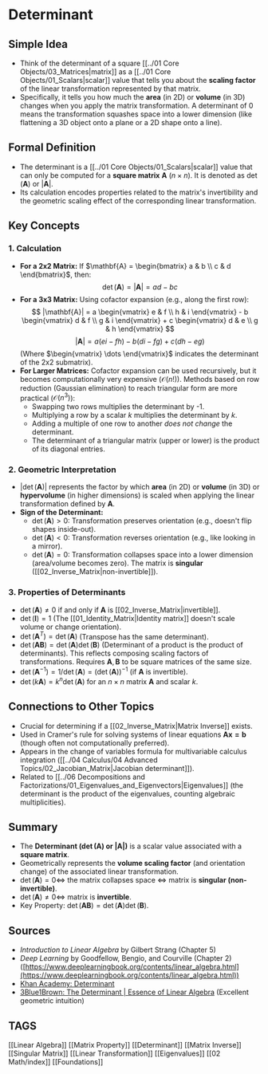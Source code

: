 # Determinant

## Simple Idea
*   Think of the determinant of a square [[../01 Core Objects/03_Matrices|matrix]] as a [[../01 Core Objects/01_Scalars|scalar]] value that tells you about the **scaling factor** of the linear transformation represented by that matrix.
*   Specifically, it tells you how much the **area** (in 2D) or **volume** (in 3D) changes when you apply the matrix transformation. A determinant of 0 means the transformation squashes space into a lower dimension (like flattening a 3D object onto a plane or a 2D shape onto a line).

## Formal Definition
*   The determinant is a [[../01 Core Objects/01_Scalars|scalar]] value that can only be computed for a **square matrix** $\mathbf{A}$ ($n \times n$). It is denoted as $\det(\mathbf{A})$ or $|\mathbf{A}|$.
*   Its calculation encodes properties related to the matrix's invertibility and the geometric scaling effect of the corresponding linear transformation.

## Key Concepts

### 1. Calculation
*   **For a 2x2 Matrix:** If $\mathbf{A} = \begin{bmatrix} a & b \\ c & d \end{bmatrix}$, then:
    $$ \det(\mathbf{A}) = |\mathbf{A}| = ad - bc $$
*   **For a 3x3 Matrix:** Using cofactor expansion (e.g., along the first row):
    $$ |\mathbf{A}| = a \begin{vmatrix} e & f \\ h & i \end{vmatrix} - b \begin{vmatrix} d & f \\ g & i \end{vmatrix} + c \begin{vmatrix} d & e \\ g & h \end{vmatrix} $$
    $$ |\mathbf{A}| = a(ei - fh) - b(di - fg) + c(dh - eg) $$
    (Where $\begin{vmatrix} \dots \end{vmatrix}$ indicates the determinant of the 2x2 submatrix).
*   **For Larger Matrices:** Cofactor expansion can be used recursively, but it becomes computationally very expensive ($\mathcal{O}(n!)$). Methods based on row reduction (Gaussian elimination) to reach triangular form are more practical ($\mathcal{O}(n^3)$):
    *   Swapping two rows multiplies the determinant by -1.
    *   Multiplying a row by a scalar $k$ multiplies the determinant by $k$.
    *   Adding a multiple of one row to another *does not change* the determinant.
    *   The determinant of a triangular matrix (upper or lower) is the product of its diagonal entries.

### 2. Geometric Interpretation
*   $|\det(\mathbf{A})|$ represents the factor by which **area** (in 2D) or **volume** (in 3D) or **hypervolume** (in higher dimensions) is scaled when applying the linear transformation defined by $\mathbf{A}$.
*   **Sign of the Determinant:**
    *   $\det(\mathbf{A}) > 0$: Transformation preserves orientation (e.g., doesn't flip shapes inside-out).
    *   $\det(\mathbf{A}) < 0$: Transformation reverses orientation (e.g., like looking in a mirror).
    *   $\det(\mathbf{A}) = 0$: Transformation collapses space into a lower dimension (area/volume becomes zero). The matrix is **singular** ([[02_Inverse_Matrix|non-invertible]]).

### 3. Properties of Determinants
*   $\det(\mathbf{A}) \neq 0$ if and only if $\mathbf{A}$ is [[02_Inverse_Matrix|invertible]].
*   $\det(\mathbf{I}) = 1$ (The [[01_Identity_Matrix|Identity matrix]] doesn't scale volume or change orientation).
*   $\det(\mathbf{A}^T) = \det(\mathbf{A})$ (Transpose has the same determinant).
*   $\det(\mathbf{AB}) = \det(\mathbf{A}) \det(\mathbf{B})$ (Determinant of a product is the product of determinants). This reflects composing scaling factors of transformations. Requires $\mathbf{A}, \mathbf{B}$ to be square matrices of the same size.
*   $\det(\mathbf{A}^{-1}) = 1 / \det(\mathbf{A}) = (\det(\mathbf{A}))^{-1}$ (if $\mathbf{A}$ is invertible).
*   $\det(k\mathbf{A}) = k^n \det(\mathbf{A})$ for an $n \times n$ matrix $\mathbf{A}$ and scalar $k$.

## Connections to Other Topics
*   Crucial for determining if a [[02_Inverse_Matrix|Matrix Inverse]] exists.
*   Used in Cramer's rule for solving systems of linear equations $\mathbf{Ax=b}$ (though often not computationally preferred).
*   Appears in the change of variables formula for multivariable calculus integration ([[../04 Calculus/04 Advanced Topics/02_Jacobian_Matrix|Jacobian determinant]]).
*   Related to [[../06 Decompositions and Factorizations/01_Eigenvalues_and_Eigenvectors|Eigenvalues]] (the determinant is the product of the eigenvalues, counting algebraic multiplicities).

## Summary
*   The **Determinant ($\det(\mathbf{A})$ or $|\mathbf{A}|$)** is a scalar value associated with a **square matrix**.
*   Geometrically represents the **volume scaling factor** (and orientation change) of the associated linear transformation.
*   $\det(\mathbf{A}) = 0 \iff$ the matrix collapses space $\iff$ matrix is **singular (non-invertible)**.
*   $\det(\mathbf{A}) \neq 0 \iff$ matrix is **invertible**.
*   Key Property: $\det(\mathbf{AB}) = \det(\mathbf{A})\det(\mathbf{B})$.

## Sources
*   *Introduction to Linear Algebra* by Gilbert Strang (Chapter 5)
*   *Deep Learning* by Goodfellow, Bengio, and Courville (Chapter 2) ([https://www.deeplearningbook.org/contents/linear_algebra.html](https://www.deeplearningbook.org/contents/linear_algebra.html))
*   [Khan Academy: Determinant](https://www.khanacademy.org/math/linear-algebra/matrix-transformations/matrix-determinants/v/determinant-of-a-2x2-matrix)
*   [3Blue1Brown: The Determinant | Essence of Linear Algebra](https://www.youtube.com/watch?v=Ip3X9LOh2dk) (Excellent geometric intuition)

## TAGS
[[Linear Algebra]] [[Matrix Property]] [[Determinant]] [[Matrix Inverse]] [[Singular Matrix]] [[Linear Transformation]] [[Eigenvalues]] [[02 Math/index]] [[Foundations]]
